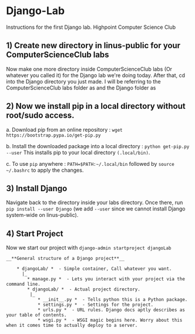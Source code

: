 # Django-Lab
Instructions for the first Django lab. Highpoint Computer Science Club

## 1) Create new directory in linus-public for your ComputerScienceClub labs
Now make one more directory inside ComputerScienceClub labs (Or whatever you called it) for the Django lab we're doing today. After that, cd into the Django directory you just made.
I will be referring to the ComputerScienceClub labs folder as <cscLabs> and the Django folder as <django>

## 2) Now we install pip in a local directory without root/sudo access.
a. Download pip from an online repository : `wget https://bootstrap.pypa.io/get-pip.py`

b. Install the downloaded package into a local directory : `python get-pip.py --user`
   This installs pip to your local directory `(.local/bin)`.

c. To use `pip` anywhere : `PATH=$PATH:~/.local/bin` followed by `source ~/.bashrc` to apply the changes.

## 3) Install Django
Navigate back to the <django> directory inside your <cscLabs> labs directory. Once there, run `pip install --user Django` (we add `--user` since we cannot install Django system-wide on linus-public).

## 4) Start Project

Now we start our project with `django-admin startproject djangoLab`

```
__**General structure of a Django project**__

    * djangoLab/ *  - Simple container, Call whatever you want.
      |_
        * manage.py *  - Lets you interact with your project via the command line.
        * djangoLab/ *  - Actual project directory.
         |_
            * __init__.py *  - Tells python this is a Python package.
            * settings.py *  - Settings for the project.
            * urls.py *  - URL rules. Django docs aptly describes as your table of contents.
            * wsgi.py *  - WSGI magic begins here. Worry about this when it comes time to actually deploy to a server.
```
